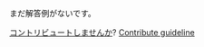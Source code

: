 
まだ解答例がないです。

[コントリビュートしませんか](https://github.com/BFEdev/BFE.dev-solutions/blob/main/quiz/return-gen_ja.md)?  [Contribute guideline](https://github.com/BFEdev/BFE.dev-solutions#how-to-contribute)
